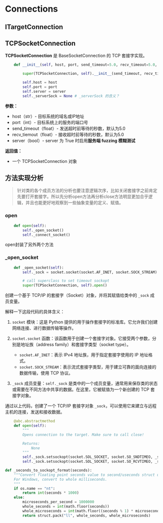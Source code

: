 # Connections

## ITargetConnection

## TCPSocketConnection

**TCPSocketConnection** 是 BaseSocketConnection 的 TCP 套接字实现。

```python
    def __init__(self, host, port, send_timeout=5.0, recv_timeout=5.0, server=False):

        super(TCPSocketConnection, self).__init__(send_timeout, recv_timeout)

        self.host = host
        self.port = port
        self.server = server
        self._serverSock = None # _serverSock 的含义？
```

**参数：**

- host（str）- 目标系统的域名或IP地址
- port（int）- 目标系统上的服务的端口号
- send_timeout（float）- 发送超时前等待的秒数，默认为5.0
- recv_tiemout（float）- 接收超时前等待的秒数，默认为5.0
- server（bool）- server 为 True 时启用**服务端 fuzzing 模糊测试**

**返回值：**

- 一个 TCPSocketConnection 对象

## 方法实现分析

> 针对类的各个成员方法的分析也要注意逻辑次序，比如关闭套接字之前肯定先要打开套接字。所以先分析open方法再分析close方法明显更加合乎逻辑，并且也能更好地观察到一些抽象变量的定义、赋值。

### open

```python
    def open(self):
        self._open_socket()
        self._connect_socket()
```

open封装了另外两个方法

### _open_socket

```python
    def _open_socket(self):
        self._sock = socket.socket(socket.AF_INET, socket.SOCK_STREAM)

        # call superclass to set timeout sockopt
        super(TCPSocketConnection, self).open()
```

创建一个基于 TCP/IP 的套接字（Socket）对象，并将其赋值给类中的 `_sock` 成员变量。

解释一下这段代码的具体含义：

1. `socket` 模块：这是 Python 提供的用于操作套接字的标准库。它允许我们创建网络连接、进行数据传输等操作。

2. `socket.socket` 函数：该函数用于创建一个套接字对象。它接受两个参数，分别是地址族（address family）和套接字类型（socket type）。
   - `socket.AF_INET`：表示 IPv4 地址族，用于指定套接字使用的 IP 地址格式。
   - `socket.SOCK_STREAM`：表示流式套接字类型，用于建立可靠的面向连接的数据传输，使用 TCP 协议。

3. `_sock` 成员变量：`self._sock` 是类中的一个成员变量，通常用来保存类的状态或需要在不同方法中共享的数据。在这里，它被赋值为一个新创建的 TCP 套接字对象。

通过以上代码，创建了一个 TCP/IP 套接字对象 `_sock`，可以使用它来建立与远程主机的连接，发送和接收数据。

```python
    @abc.abstractmethod
    def open(self):
        """
        Opens connection to the target. Make sure to call close!

        Returns:
            None
        """
        self._sock.setsockopt(socket.SOL_SOCKET, socket.SO_SNDTIMEO, _seconds_to_sockopt_format(self._send_timeout)) #  设置发送超时时间
        self._sock.setsockopt(socket.SOL_SOCKET, socket.SO_RCVTIMEO, _seconds_to_sockopt_format(self._recv_timeout)) #  设置接收超时时间
```

```python
def _seconds_to_sockopt_format(seconds):
    """Convert floating point seconds value to second/useconds struct used by UNIX socket library.
    For Windows, convert to whole milliseconds.
    """
    if os.name == "nt":
        return int(seconds * 1000)
    else:
        microseconds_per_second = 1000000
        whole_seconds = int(math.floor(seconds))
        whole_microseconds = int(math.floor((seconds % 1) * microseconds_per_second))
        return struct.pack("ll", whole_seconds, whole_microseconds)
```

